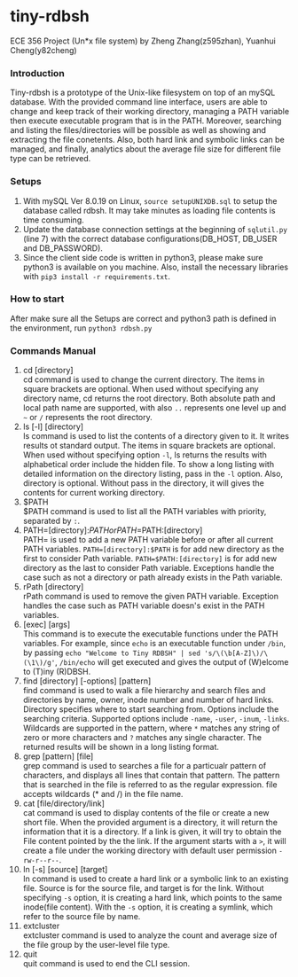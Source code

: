 # tiny-rdbsh
ECE 356 Project \(Un*x file system\) 
by Zheng Zhang\(z595zhan\), Yuanhui Cheng\(y82cheng\)


### Introduction
Tiny-rdbsh is a prototype of the Unix-like filesystem on top of an mySQL database. With the provided command line interface, users are able to change and keep track of their working directory, managing a PATH variable then execute executable program that is in the PATH. Moreover, searching and listing the files/directories will be possible as well as showing and extracting the file conetents. Also, both hard link and symbolic links can be managed, and finally, analytics about the average file size for different file type can be retrieved.

### Setups
1. With mySQL Ver 8.0.19 on Linux, `source setupUNIXDB.sql` to setup the database called rdbsh. It may take minutes as loading file contents is time consuming.
2. Update the database connection settings at the beginning of `sqlutil.py` (line 7) with the correct database configurations(DB_HOST, DB_USER and DB_PASSWORD).
3. Since the client side code is written in python3, please make sure python3 is available on you machine. Also, install the necessary libraries with `pip3 install -r requirements.txt`.

### How to start
After make sure all the Setups are correct and python3 path is defined in the environment, run `python3 rdbsh.py`

### Commands Manual
1. cd \[directory\] <br/>
cd command is used to change the current directory. The items in square brackets are optional. When used without specifying any directory name, cd returns the root directory. Both absolute path and local path name are supported, with also `..` represents one level up and `~` or `/` represents the root directory.
2. ls \[-l\] \[directory\] <br/>
ls command is used to list the contents of a directory given to it. It writes results ot standard output. The items in square brackets are optional. When used without specifying option `-l`, ls returns the results with alphabetical order include the hidden file. To show a long listing with detailed information on the directory listing, pass in the `-l` option. Also, directory is optional. Without pass in the directory, it will gives the contents for current working directory.
3. $PATH <br/>
$PATH command is used to list all the PATH variables with priority, separated by `:`.
4. PATH=\[directory\]:$PATH or PATH=$PATH:\[directory\] <br/>
PATH= is used to add a new PATH variable before or after all current PATH variables. `PATH=[directory]:$PATH` is for add new directory as the first to consider Path variable. `PATH=$PATH:[directory]` is for add new directory as the last to consider Path variable. Exceptions handle the case such as not a directory or path already exists in the Path variable.
5. rPath \[directory\] <br/>
rPath command is used to remove the given PATH variable. Exception handles the case such as PATH variable doesn's exist in the PATH variables.
6. \[exec\] \[args\] <br/>
This command is to execute the executable functions under the PATH variables. For example, since `echo` is an executable function under `/bin`, by passing `echo "Welcome to Tiny RDBSH" | sed 's/\(\b[A-Z]\)/\(\1\)/g'`, `/bin/echo` will get executed and gives the output of (W)elcome to (T)iny (R)DBSH.
7. find \[directory\] \[-options\] \[pattern\] <br/>
find command is used to walk a file hierarchy and search files and directories by name, owner, inode number and number of hard links. Directory specifies where to start searching from. Options include the searching criteria. Supported options include `-name`, `-user`, `-inum`, `-links`. Wildcards are supported in the pattern, where `*` matches any string of zero or more characters and `?` matches any single character. The returned results will be shown in a long listing format.
8. grep \[pattern\] \[file\] <br/>
grep command is used to searches a file for a particualr pattern of characters, and displays all lines that contain that pattern. The pattern that is searched in the file is referred to as the regular expression. file accepts wildcards (\* and \/) in the file name.
9. cat \[file\/directory\/link\] <br/>
cat command is used to display contents of the file or create a new short file. When the provided argument is a directory, it will return the information that it is a directory. If a link is given, it will try to obtain the File content pointed by the the link. If the argument starts with a `>`, it will create a file under the working directory with default user permission `-rw-r--r--`.
10. ln \[-s\] \[source\] \[target\] <br/>
ln command is used to create a hard link or a symbolic link to an existing file. Source is for the source file, and target is for the link. Without specifying `-s` option, it is creating a hard link, which points to the same inode(file content). With the `-s` option, it is creating a symlink, which refer to the source file by name.
11. extcluster <br/>
extcluster command is used to analyze the count and average size of the file group by the user-level file type.  
12. quit <br/>
quit command is used to end the CLI session.





















